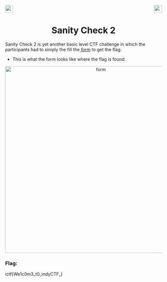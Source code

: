 <div>
   <a href="https://indy.ctf.eng.run/challenge/3"><img src="https://img.shields.io/badge/Sanity%20Check%20--%202-Click%20to%20Solve-green[700]" height="25"></a>
  <img src="https://img.shields.io/badge/Points%3A-50-red" align="right" height="25">
</div>

<div align="center">
    <h1>Sanity Check 2</h1>
</div>

Sanity Check 2 is yet another basic level CTF challenge in which the participants had to simply the fill the <a href="https://forms.gle/v96EUicARimb1ZxaA"><em>form</em></a> to get the flag.

- This is what the form  looks like where the flag is found.

<div align="center">
<img width="600" alt="form" src="https://user-images.githubusercontent.com/91147942/175549576-e7db22b1-1d83-427a-927d-38a176945fdc.png">

</div> 

### Flag: 

ictf{We1c0m3_t0_indyCTF_}